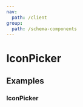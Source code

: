 ```yaml
---
nav:
  path: /client
group:
  path: /schema-components
---
```


# IconPicker

## Examples

### IconPicker

<code src="./demos/icon-picker.tsx" />
